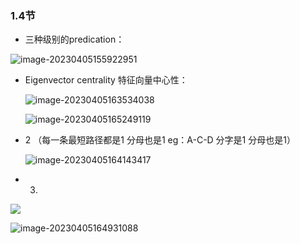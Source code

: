 ### 1.4节

- 三种级别的predication：

![image-20230405155922951](C:/Users/Administrator/AppData/Roaming/Typora/typora-user-images/image-20230405155922951.png)

- Eigenvector centrality
  特征向量中心性：

  ![image-20230405163534038](C:/Users/Administrator/AppData/Roaming/Typora/typora-user-images/image-20230405163534038.png)

  ![image-20230405165249119](C:/Users/Administrator/AppData/Roaming/Typora/typora-user-images/image-20230405165249119.png)

- 2  （每一条最短路径都是1 分母也是1   eg：A-C-D 分字是1 分母也是1）

  ![image-20230405164143417](C:/Users/Administrator/AppData/Roaming/Typora/typora-user-images/image-20230405164143417.png)



- 3.

![](C:/Users/Administrator/AppData/Roaming/Typora/typora-user-images/image-20230405165112558.png)

![image-20230405164931088](C:/Users/Administrator/AppData/Roaming/Typora/typora-user-images/image-20230405164931088.png)